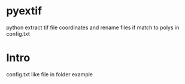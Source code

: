 # pyextif

python extract tif file coordinates and rename files if match to polys in config.txt

# Intro

config.txt like file in folder example

